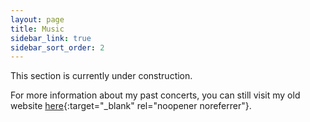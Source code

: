 ```yaml
---
layout: page
title: Music
sidebar_link: true
sidebar_sort_order: 2
---
```


This section is currently under construction. 

For more information about my past concerts, you can still visit my old website
[here](https://khangtong.wixsite.com/guitar){:target="_blank" rel="noopener noreferrer"}.

<div style="background-image: url(/assets/img/construction.JPG);width: 73%;height:420px;margin: 0 auto;" >
</div>

